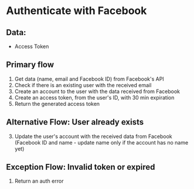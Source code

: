 # Authenticate with Facebook

## Data:
* Access Token

## Primary flow
1. Get data (name, email and Facebook ID) from Facebook's API
2. Check if there is an existing user with the received email
3. Create an account to the user with the data received from Facebook
4. Create an access token, from the user's ID, with 30 min expiration
5. Return the generated access token

## Alternative Flow: User already exists
3. Update the user's account with the received data from Facebook (Facebook ID and name - update name only if the account has no name yet)

## Exception Flow: Invalid token or expired
1. Return an auth error
